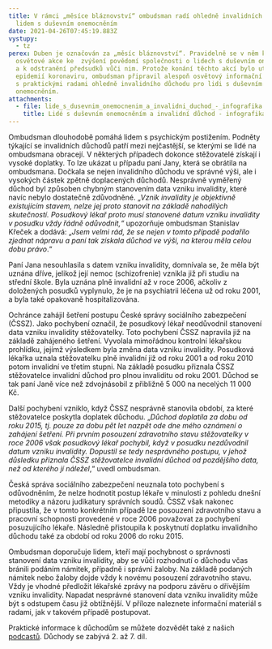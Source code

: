```yaml
---
title: V rámci „měsíce bláznovství“ ombudsman radí ohledně invalidních důchodů
  lidem s duševním onemocněním
date: 2021-04-26T07:45:19.883Z
vystupy:
  - tz
perex: Duben je označován za „měsíc bláznovství“. Pravidelně se v něm konají
  osvětové akce ke  zvýšení povědomí společnosti o lidech s duševním onemocněním
  a k odstranění předsudků vůči nim. Protože konání těchto akcí bylo utlumeno
  epidemií koronaviru, ombudsman připravil alespoň osvětový informační materiál
  s praktickými radami ohledně invalidního důchodu pro lidi s duševním
  onemocněním.
attachments:
  - file: lide_s_dusevnim_onemocnenim_a_invalidni_duchod_-_infografika.pdf
    title: Lidé s duševním onemocněním a invalidní důchod - infografika
---
```

Ombudsman dlouhodobě pomáhá lidem s psychickým postižením. Podněty týkající se invalidních důchodů patří mezi nejčastější, se kterými se lidé na ombudsmana obracejí. V některých případech dokonce stěžovatelé získají i vysoké doplatky. To lze ukázat u případu paní Jany, která se obrátila na ombudsmana. Dočkala se nejen invalidního důchodu ve správné výši, ale i vysokých částek zpětně doplacených důchodů. Nesprávně vyměřený důchod byl způsoben chybným stanovením data vzniku invalidity, které navíc nebylo dostatečně zdůvodněné. „*Vznik invalidity je objektivně existujícím stavem, nelze jej proto stanovit na základě nahodilých skutečností. Posudkový lékař proto musí stanovené datum vzniku invalidity v posudku vždy řádně odůvodnit,“* upozorňuje ombudsman Stanislav Křeček a dodává: „*Jsem velmi rád, že se nejen v tomto případě podařilo zjednat nápravu a paní tak získala důchod ve výši, na kterou měla celou dobu právo*.“

Paní Jana nesouhlasila s datem vzniku invalidity, domnívala se, že měla být uznána dříve, jelikož její nemoc (schizofrenie) vznikla již při studiu na střední škole. Byla uznána plně invalidní až v roce 2006, ačkoliv z doložených posudků vyplynulo, že je na psychiatrii léčena už od roku 2001, a byla také opakovaně hospitalizována.

Ochránce zahájil šetření postupu České správy sociálního zabezpečení (ČSSZ). Jako pochybení označil, že posudkový lékař neodůvodnil stanovení data vzniku invalidity stěžovatelky. Toto pochybení ČSSZ napravila již na základě zahájeného šetření. Vyvolala mimořádnou kontrolní lékařskou prohlídku, jejímž výsledkem byla změna data vzniku invalidity. Posudková lékařka uznala stěžovatelku plně invalidní již od roku 2001 a od roku 2010 potom invalidní ve třetím stupni. Na základě posudku přiznala ČSSZ stěžovatelce invalidní důchod pro plnou invaliditu od roku 2001. Důchod se tak paní Janě více než zdvojnásobil z přibližně 5 000 na necelých 11 000 Kč.

Další pochybení vzniklo, když ČSSZ nesprávně stanovila období, za které stěžovatelce poskytla doplatek důchodu. „*Důchod doplatila za dobu od roku 2015, tj. pouze za dobu pět let nazpět ode dne mého oznámení o zahájení šetření. Při prvním posouzení zdravotního stavu stěžovatelky v roce 2006 však posudkový lékař pochybil, když v posudku nezdůvodnil datum vzniku invalidity. Dopustil se tedy nesprávného postupu, v jehož důsledku přiznala ČSSZ stěžovatelce invalidní důchod od pozdějšího data, než od kterého jí náležel*,“ uvedl ombudsman.

Česká správa sociálního zabezpečení neuznala toto pochybení s odůvodněním, že nelze hodnotit postup lékaře v minulosti z pohledu dnešní metodiky a názoru judikatury správních soudů. ČSSZ však nakonec připustila, že v tomto konkrétním případě lze posouzení zdravotního stavu a pracovní schopnosti provedené v roce 2006 považovat za pochybení posuzujícího lékaře. Následně přistoupila k poskytnutí doplatku invalidního důchodu také za období od roku 2006 do roku 2015.

Ombudsman doporučuje lidem, kteří mají pochybnost o správnosti stanovení data vzniku invalidity, aby se vůči rozhodnutí o důchodu včas bránili podáním námitek, případně i správní žaloby. Na základě podaných námitek nebo žaloby dojde vždy k novému posouzení zdravotního stavu. Vždy je vhodné předložit lékařské zprávy na podporu závěru o dřívějším vzniku invalidity. Napadat nesprávné stanovení data vzniku invalidity může být s odstupem času již obtížnější. V příloze naleznete informační materiál s radami, jak v takovém případě postupovat. 

Praktické informace k důchodům se můžete dozvědět také z našich [podcastů](https://www.youtube.com/watch?v=LwOJmih0rMQ&list=PLWNv_IxgJdEKvV9-ZYu7VTxvc1SjDRb2i). Důchody se zabývá 2. až 7. díl.